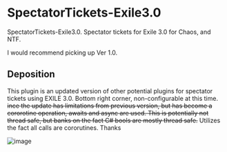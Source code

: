# SpectatorTickets-Exile3.0
SpectatorTickets-Exile3.0.
 Spectator tickets for Exile 3.0 for Chaos, and NTF.
 
 I would recommend picking up Ver 1.0.


## Deposition
This plugin is an updated version of other potential plugins for spectator tickets using EXILE 3.0. Bottom right corner, non-configurable at this time. ~~ince the update has limitations from previous version, but has become a cororotine operation, awaits and async are used. This is potentially not thread safe, but banks on the fact C# bools are mostly thread safe.~~ Utilizes the fact all calls are cororutines. Thanks


![image](https://user-images.githubusercontent.com/24619207/139356904-5ae4d803-3780-41fb-95f2-08493ba46d38.png)
